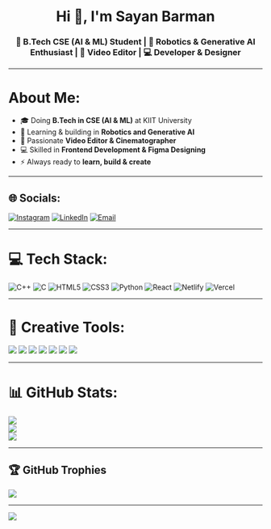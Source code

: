 <!-- Profile Header -->
<h1 align="center">Hi 👋, I'm Sayan Barman</h1>
<h3 align="center">🚀 B.Tech CSE (AI & ML) Student | 🤖 Robotics & Generative AI Enthusiast | 🎥 Video Editor | 💻 Developer & Designer</h3>

---

#  About Me:
- 🎓 Doing **B.Tech in CSE (AI & ML)** at KIIT University  
- 🤖 Learning & building in **Robotics and Generative AI**  
- 🎥 Passionate **Video Editor & Cinematographer**  
- 💻 Skilled in **Frontend Development & Figma Designing**  
- ⚡ Always ready to **learn, build & create**  

---

## 🌐 Socials:
[![Instagram](https://img.shields.io/badge/Instagram-%23E4405F.svg?logo=Instagram&logoColor=white)](https://instagram.com/mr_sayan_barman_) 
[![LinkedIn](https://img.shields.io/badge/LinkedIn-%230077B5.svg?logo=linkedin&logoColor=white)](https://linkedin.com/in/sayan-barman-983491327) 
[![Email](https://img.shields.io/badge/Email-D14836?logo=gmail&logoColor=white)](mailto:sayanbarman30062005@gmail.com) 

---

# 💻 Tech Stack:
![C++](https://img.shields.io/badge/c++-%2300599C.svg?style=for-the-badge&logo=c%2B%2B&logoColor=white) 
![C](https://img.shields.io/badge/c-%2300599C.svg?style=for-the-badge&logo=c&logoColor=white) 
![HTML5](https://img.shields.io/badge/html5-%23E34F26.svg?style=for-the-badge&logo=html5&logoColor=white) 
![CSS3](https://img.shields.io/badge/css3-%231572B6.svg?style=for-the-badge&logo=css3&logoColor=white) 
![Python](https://img.shields.io/badge/python-3670A0?style=for-the-badge&logo=python&logoColor=ffdd54) 
![React](https://img.shields.io/badge/react-%2320232a.svg?style=for-the-badge&logo=react&logoColor=%2361DAFB) 
![Netlify](https://img.shields.io/badge/netlify-%23000000.svg?style=for-the-badge&logo=netlify&logoColor=#00C7B7) 
![Vercel](https://img.shields.io/badge/vercel-%23000000.svg?style=for-the-badge&logo=vercel&logoColor=white) 

---

# 🎨 Creative Tools:
<p align="left">
  <img src="https://img.shields.io/badge/Adobe-FF0000?style=for-the-badge&logo=adobe&logoColor=white" />
  <img src="https://img.shields.io/badge/After_Effects-9999FF?style=for-the-badge&logo=Adobe%20After%20Effects&logoColor=white" />
  <img src="https://img.shields.io/badge/Photoshop-31A8FF?style=for-the-badge&logo=adobe%20photoshop&logoColor=white" />
  <img src="https://img.shields.io/badge/Premiere_Pro-9999FF?style=for-the-badge&logo=Adobe%20Premiere%20Pro&logoColor=white" />
  <img src="https://img.shields.io/badge/Lightroom-31A8FF?style=for-the-badge&logo=Adobe%20Lightroom&logoColor=white" />
  <img src="https://img.shields.io/badge/Figma-F24E1E?style=for-the-badge&logo=figma&logoColor=white" />
  <img src="https://img.shields.io/badge/Canva-00C4CC?style=for-the-badge&logo=Canva&logoColor=white" />
</p>

---

# 📊 GitHub Stats:
![](https://github-readme-stats.vercel.app/api?username=Sayan238&theme=gotham&hide_border=false&include_all_commits=false&count_private=false)<br/>
![](https://nirzak-streak-stats.vercel.app/?user=Sayan238&theme=gotham&hide_border=false)<br/>
![](https://github-readme-stats.vercel.app/api/top-langs/?username=Sayan238&theme=gotham&hide_border=false&include_all_commits=false&count_private=false&layout=compact)

---

## 🏆 GitHub Trophies
![](https://github-profile-trophy.vercel.app/?username=Sayan238&theme=radical&no-frame=false&no-bg=true&margin-w=4)

---

[![](https://visitcount.itsvg.in/api?id=Sayan238&icon=0&color=0)](https://visitcount.itsvg.in)

<!-- Proudly created with ❤️ -->

